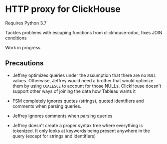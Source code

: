 # HTTP proxy for ClickHouse

Requires Python 3.7

Tackles problems with escaping functions from clickhouse-odbc, fixes JOIN conditions

Work in progress

## Precautions

* Jeffrey optimizes queries under the assumption that there are no `NULL` values. Otherwise, Jeffrey would need a brother that would optimize them by using `COALESCE` to account for those NULLs. ClickHouse doesn't support other ways of joining the data how Tableau wants it

* FSM completely ignores quotes (strings), quoted identifiers and comments when parsing queries.

* Jeffrey ignores comments when parsing queries

* Jeffrey doesn't create a proper syntax tree where everything is tokenized. It only looks at keywords being present anywhere in the query (except for strings and identifiers)
